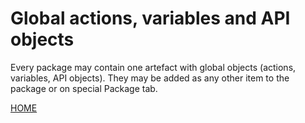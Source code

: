 # Global actions, variables and API objects

Every package may contain one artefact with global objects (actions,
variables, API objects). They may be added as any other item to the
package or on special Package tab.

[HOME](1index.md)
